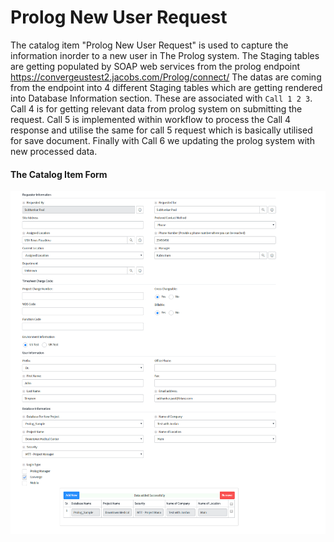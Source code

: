 Prolog New User Request
=======================
The catalog item "Prolog New User Request" is used to capture the information inorder to a new user in The Prolog system.
The Staging tables are getting populated by SOAP web services from the prolog endpoint https://convergeustest2.jacobs.com/Prolog/connect/
The datas are coming from the endpoint into 4 different Staging tables which are getting rendered into Database Information section. These are associated with `Call 1 2 3`. Call 4 is for getting relevant data from prolog system on submitting the request. Call 5 is implemented within workflow to process the Call 4 response and utilise the same for call 5 request which is basically utilised for save document. Finally with Call 6 we updating the prolog system with new processed data.

#### The Catalog Item Form 

![alt text](Web%20Service%20Implementation/Catalog%20Item.png)
